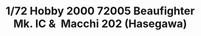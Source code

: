 ---
layout: product
title: "1/72 Hobby 2000 72005 Beaufighter Mk. IC &  Macchi 202 (Hasegawa)"
price: "6200" 
desc: "Maketa"
img_path: "/assets/img/H2K72005.webp"
brand: "N/A"
available: false
special_offer: false
new: false
soon: false
cat: "010000"
subcat: "011900"
subsubcat: "0N/A"
sifra: "H2K72005"
popular: false
---